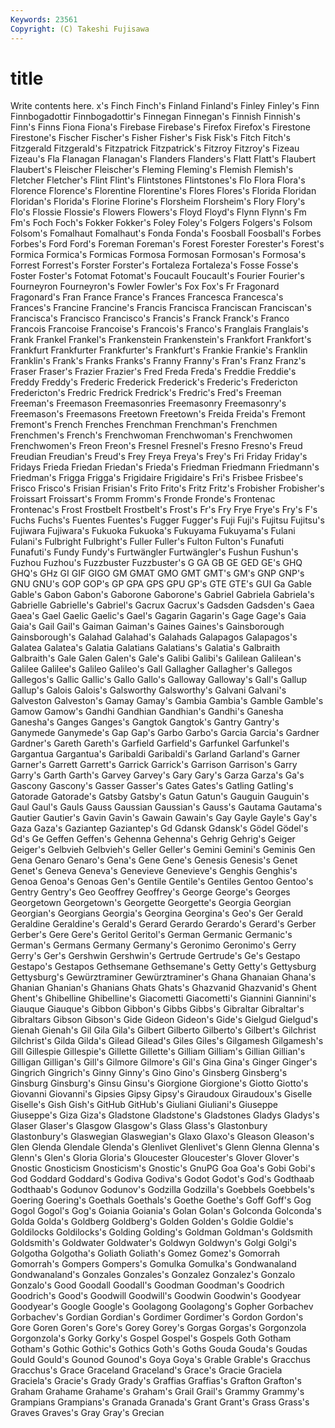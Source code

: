 ```yaml
---
Keywords: 23561 
Copyright: (C) Takeshi Fujisawa
---
```


# title

Write contents here.
x's Finch Finch's Finland Finland's Finley Finley's
Finn Finnbogadottir Finnbogadottir's Finnegan Finnegan's Finnish Finnish's Finn's Finns Fiona
Fiona's Firebase Firebase's Firefox Firefox's Firestone Firestone's Fischer Fischer's Fisher
Fisher's Fisk Fisk's Fitch Fitch's Fitzgerald Fitzgerald's Fitzpatrick Fitzpatrick's Fitzroy
Fitzroy's Fizeau Fizeau's Fla Flanagan Flanagan's Flanders Flanders's Flatt Flatt's
Flaubert Flaubert's Fleischer Fleischer's Fleming Fleming's Flemish Flemish's Fletcher Fletcher's
Flint Flint's Flintstones Flintstones's Flo Flora Flora's Florence Florence's Florentine
Florentine's Flores Flores's Florida Floridan Floridan's Florida's Florine Florine's Florsheim
Florsheim's Flory Flory's Flo's Flossie Flossie's Flowers Flowers's Floyd Floyd's
Flynn Flynn's Fm Fm's Foch Foch's Fokker Fokker's Foley Foley's
Folgers Folgers's Folsom Folsom's Fomalhaut Fomalhaut's Fonda Fonda's Foosball Foosball's
Forbes Forbes's Ford Ford's Foreman Foreman's Forest Forester Forester's Forest's
Formica Formica's Formicas Formosa Formosan Formosan's Formosa's Forrest Forrest's Forster
Forster's Fortaleza Fortaleza's Fosse Fosse's Foster Foster's Fotomat Fotomat's Foucault
Foucault's Fourier Fourier's Fourneyron Fourneyron's Fowler Fowler's Fox Fox's Fr
Fragonard Fragonard's Fran France France's Frances Francesca Francesca's Frances's Francine
Francine's Francis Francisca Franciscan Franciscan's Francisca's Francisco Francisco's Francis's Franck
Franck's Franco Francois Francoise Francoise's Francois's Franco's Franglais Franglais's Frank
Frankel Frankel's Frankenstein Frankenstein's Frankfort Frankfort's Frankfurt Frankfurter Frankfurter's Frankfurt's
Frankie Frankie's Franklin Franklin's Frank's Franks Franks's Franny Franny's Fran's
Franz Franz's Fraser Fraser's Frazier Frazier's Fred Freda Freda's Freddie
Freddie's Freddy Freddy's Frederic Frederick Frederick's Frederic's Fredericton Fredericton's Fredric
Fredrick Fredrick's Fredric's Fred's Freeman Freeman's Freemason Freemasonries Freemasonry Freemasonry's
Freemason's Freemasons Freetown Freetown's Freida Freida's Fremont Fremont's French Frenches
Frenchman Frenchman's Frenchmen Frenchmen's French's Frenchwoman Frenchwoman's Frenchwomen Frenchwomen's Freon
Freon's Fresnel Fresnel's Fresno Fresno's Freud Freudian Freudian's Freud's Frey
Freya Freya's Frey's Fri Friday Friday's Fridays Frieda Friedan Friedan's
Frieda's Friedman Friedmann Friedmann's Friedman's Frigga Frigga's Frigidaire Frigidaire's Fri's
Frisbee Frisbee's Frisco Frisco's Frisian Frisian's Frito Frito's Fritz Fritz's
Frobisher Frobisher's Froissart Froissart's Fromm Fromm's Fronde Fronde's Frontenac Frontenac's
Frost Frostbelt Frostbelt's Frost's Fr's Fry Frye Frye's Fry's F's
Fuchs Fuchs's Fuentes Fuentes's Fugger Fugger's Fuji Fuji's Fujitsu Fujitsu's
Fujiwara Fujiwara's Fukuoka Fukuoka's Fukuyama Fukuyama's Fulani Fulani's Fulbright Fulbright's
Fuller Fuller's Fulton Fulton's Funafuti Funafuti's Fundy Fundy's Furtwängler Furtwängler's
Fushun Fushun's Fuzhou Fuzhou's Fuzzbuster Fuzzbuster's G GA GB GE
GED GE's GHQ GHQ's GHz GI GIF GIGO GM GMAT
GMO GMT GMT's GM's GNP GNP's GNU GNU's GOP GOP's
GP GPA GPS GPU GP's GTE GTE's GUI Ga Gable
Gable's Gabon Gabon's Gaborone Gaborone's Gabriel Gabriela Gabriela's Gabrielle Gabrielle's
Gabriel's Gacrux Gacrux's Gadsden Gadsden's Gaea Gaea's Gael Gaelic Gaelic's
Gael's Gagarin Gagarin's Gage Gage's Gaia Gaia's Gail Gail's Gaiman
Gaiman's Gaines Gaines's Gainsborough Gainsborough's Galahad Galahad's Galahads Galapagos Galapagos's
Galatea Galatea's Galatia Galatians Galatians's Galatia's Galbraith Galbraith's Gale Galen
Galen's Gale's Galibi Galibi's Galilean Galilean's Galilee Galilee's Galileo Galileo's
Gall Gallagher Gallagher's Gallegos Gallegos's Gallic Gallic's Gallo Gallo's Galloway
Galloway's Gall's Gallup Gallup's Galois Galois's Galsworthy Galsworthy's Galvani Galvani's
Galveston Galveston's Gamay Gamay's Gambia Gambia's Gamble Gamble's Gamow Gamow's
Gandhi Gandhian Gandhian's Gandhi's Ganesha Ganesha's Ganges Ganges's Gangtok Gangtok's
Gantry Gantry's Ganymede Ganymede's Gap Gap's Garbo Garbo's Garcia Garcia's
Gardner Gardner's Gareth Gareth's Garfield Garfield's Garfunkel Garfunkel's Gargantua Gargantua's
Garibaldi Garibaldi's Garland Garland's Garner Garner's Garrett Garrett's Garrick Garrick's
Garrison Garrison's Garry Garry's Garth Garth's Garvey Garvey's Gary Gary's
Garza Garza's Ga's Gascony Gascony's Gasser Gasser's Gates Gates's Gatling
Gatling's Gatorade Gatorade's Gatsby Gatsby's Gatun Gatun's Gauguin Gauguin's Gaul
Gaul's Gauls Gauss Gaussian Gaussian's Gauss's Gautama Gautama's Gautier Gautier's
Gavin Gavin's Gawain Gawain's Gay Gayle Gayle's Gay's Gaza Gaza's
Gaziantep Gaziantep's Gd Gdansk Gdansk's Gödel Gödel's Gd's Ge Geffen
Geffen's Gehenna Gehenna's Gehrig Gehrig's Geiger Geiger's Gelbvieh Gelbvieh's Geller
Geller's Gemini Gemini's Geminis Gen Gena Genaro Genaro's Gena's Gene
Gene's Genesis Genesis's Genet Genet's Geneva Geneva's Genevieve Genevieve's Genghis
Genghis's Genoa Genoa's Genoas Gen's Gentile Gentile's Gentiles Gentoo Gentoo's
Gentry Gentry's Geo Geoffrey Geoffrey's George George's Georges Georgetown Georgetown's
Georgette Georgette's Georgia Georgian Georgian's Georgians Georgia's Georgina Georgina's Geo's
Ger Gerald Geraldine Geraldine's Gerald's Gerard Gerardo Gerardo's Gerard's Gerber
Gerber's Gere Gere's Geritol Geritol's German Germanic Germanic's German's Germans
Germany Germany's Geronimo Geronimo's Gerry Gerry's Ger's Gershwin Gershwin's Gertrude
Gertrude's Ge's Gestapo Gestapo's Gestapos Gethsemane Gethsemane's Getty Getty's Gettysburg
Gettysburg's Gewürztraminer Gewürztraminer's Ghana Ghanaian Ghana's Ghanian Ghanian's Ghanians Ghats
Ghats's Ghazvanid Ghazvanid's Ghent Ghent's Ghibelline Ghibelline's Giacometti Giacometti's Giannini
Giannini's Giauque Giauque's Gibbon Gibbon's Gibbs Gibbs's Gibraltar Gibraltar's Gibraltars
Gibson Gibson's Gide Gideon Gideon's Gide's Gielgud Gielgud's Gienah Gienah's
Gil Gila Gila's Gilbert Gilberto Gilberto's Gilbert's Gilchrist Gilchrist's Gilda
Gilda's Gilead Gilead's Giles Giles's Gilgamesh Gilgamesh's Gill Gillespie Gillespie's
Gillette Gillette's Gilliam Gilliam's Gillian Gillian's Gilligan Gilligan's Gill's Gilmore
Gilmore's Gil's Gina Gina's Ginger Ginger's Gingrich Gingrich's Ginny Ginny's
Gino Gino's Ginsberg Ginsberg's Ginsburg Ginsburg's Ginsu Ginsu's Giorgione Giorgione's
Giotto Giotto's Giovanni Giovanni's Gipsies Gipsy Gipsy's Giraudoux Giraudoux's Giselle
Giselle's Gish Gish's GitHub GitHub's Giuliani Giuliani's Giuseppe Giuseppe's Giza
Giza's Gladstone Gladstone's Gladstones Gladys Gladys's Glaser Glaser's Glasgow Glasgow's
Glass Glass's Glastonbury Glastonbury's Glaswegian Glaswegian's Glaxo Glaxo's Gleason Gleason's
Glen Glenda Glendale Glenda's Glenlivet Glenlivet's Glenn Glenna Glenna's Glenn's
Glen's Gloria Gloria's Gloucester Gloucester's Glover Glover's Gnostic Gnosticism Gnosticism's
Gnostic's GnuPG Goa Goa's Gobi Gobi's God Goddard Goddard's Godiva
Godiva's Godot Godot's God's Godthaab Godthaab's Godunov Godunov's Godzilla Godzilla's
Goebbels Goebbels's Goering Goering's Goethals Goethals's Goethe Goethe's Goff Goff's
Gog Gogol Gogol's Gog's Goiania Goiania's Golan Golan's Golconda Golconda's
Golda Golda's Goldberg Goldberg's Golden Golden's Goldie Goldie's Goldilocks Goldilocks's
Golding Golding's Goldman Goldman's Goldsmith Goldsmith's Goldwater Goldwater's Goldwyn Goldwyn's
Golgi Golgi's Golgotha Golgotha's Goliath Goliath's Gomez Gomez's Gomorrah Gomorrah's
Gompers Gompers's Gomulka Gomulka's Gondwanaland Gondwanaland's Gonzales Gonzales's Gonzalez Gonzalez's
Gonzalo Gonzalo's Good Goodall Goodall's Goodman Goodman's Goodrich Goodrich's Good's
Goodwill Goodwill's Goodwin Goodwin's Goodyear Goodyear's Google Google's Goolagong Goolagong's
Gopher Gorbachev Gorbachev's Gordian Gordian's Gordimer Gordimer's Gordon Gordon's Gore
Goren Goren's Gore's Gorey Gorey's Gorgas Gorgas's Gorgonzola Gorgonzola's Gorky
Gorky's Gospel Gospel's Gospels Goth Gotham Gotham's Gothic Gothic's Gothics
Goth's Goths Gouda Gouda's Goudas Gould Gould's Gounod Gounod's Goya
Goya's Grable Grable's Gracchus Gracchus's Grace Graceland Graceland's Grace's Gracie
Graciela Graciela's Gracie's Grady Grady's Graffias Graffias's Grafton Grafton's Graham
Grahame Grahame's Graham's Grail Grail's Grammy Grammy's Grampians Grampians's Granada
Granada's Grant Grant's Grass Grass's Graves Graves's Gray Gray's Grecian
